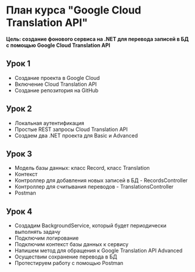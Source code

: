 # План курса "Google Cloud Translation API"

**Цель: создание фонового сервиса на .NET для перевода записей в БД с помощью Google Cloud Translation API**

## Урок 1
- Создание проекта в Google Cloud
- Включение Cloud Translation API
- Создание репозитория на GitHub

## Урок 2
- Локальная аутентификация
- Простые REST запросы Cloud Translation API
- Создаем два .NET проекта для Basic и Advanced

## Урок 3
- Модель базы данных: класс Record, класс Translation
- Контекст 
- Контроллер для добавления новых записей в БД - RecordsController
- Контроллер для считывания переводов - TranslationsController
- Postman

## Урок 4
- Создадим BackgroundService, который будет периодически выполнять задачу
- Подключим логирование
- Подключим контекст базы данных к сервису
- Напишем метод для обращения к Google Translation API Advanced
- Осуществим сохранение перевода в БД
- Протестируем работу с помощью Postman